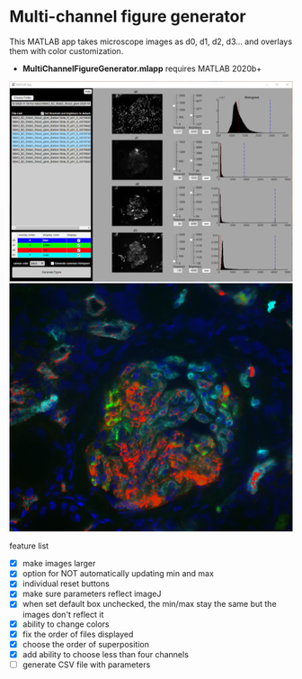 # Multi-channel figure generator
This MATLAB app takes microscope images as d0, d1, d2, d3... and overlays them with color customization. 

* **MultiChannelFigureGenerator.mlapp** requires MATLAB 2020b+ 

![](Screenshot/Screenshot1.png)
![](Screenshot/Screenshot2.png)

feature list
- [x] make images larger
- [x] option for NOT automatically updating min and max
- [x] individual reset buttons
- [x] make sure parameters reflect imageJ
- [x] when set default box unchecked, the min/max stay the same but the images don't reflect it
- [x] ability to change colors
- [x] fix the order of files displayed
- [x] choose the order of superposition
- [x] add ability to choose less than four channels
- [ ] generate CSV file with parameters

